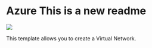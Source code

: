 # Azure This is a new readme
<a href="https://portal.azure.com/#create/Microsoft.Template/uri/https://github.com/icebear9999/Azure/blob/master/AzureVnetdeploy.json" target="_blank">
    <img src="http://azuredeploy.net/deploybutton.png"/>
</a>
</a>

This template allows you to create a Virtual Network.

